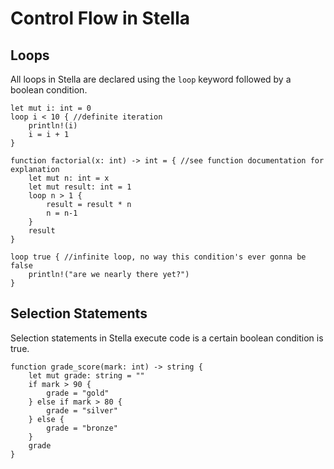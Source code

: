 # Control Flow in Stella

## Loops

All loops in Stella are declared using the `loop` keyword followed by a boolean condition.

```
let mut i: int = 0
loop i < 10 { //definite iteration
    println!(i)
    i = i + 1
}
```

```
function factorial(x: int) -> int = { //see function documentation for explanation
    let mut n: int = x
    let mut result: int = 1
    loop n > 1 {
        result = result * n
        n = n-1
    }
    result
}
```

```
loop true { //infinite loop, no way this condition's ever gonna be false
    println!("are we nearly there yet?")
}
```

## Selection Statements

Selection statements in Stella execute code is a certain boolean condition is true.

```
function grade_score(mark: int) -> string {
    let mut grade: string = ""
    if mark > 90 {
        grade = "gold"
    } else if mark > 80 {
        grade = "silver"
    } else {
        grade = "bronze"
    }
    grade
}
```

